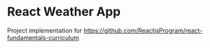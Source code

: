 # React Weather App
Project implementation for https://github.com/ReactjsProgram/react-fundamentals-curriculum
